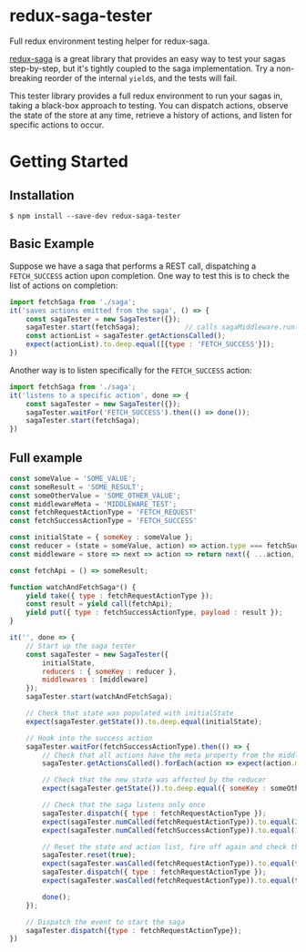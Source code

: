 # redux-saga-tester
Full redux environment testing helper for redux-saga.

[redux-saga](https://github.com/yelouafi/redux-saga/) is a great library that provides an easy way to test your sagas step-by-step, but it's tightly coupled to the saga implementation. Try a non-breaking reorder of the internal `yield`s, and the tests will fail.

This tester library provides a full redux environment to run your sagas in, taking a black-box approach to testing. You can dispatch actions, observe the state of the store at any time, retrieve a history of actions, and listen for specific actions to occur.

# Getting Started

## Installation

```
$ npm install --save-dev redux-saga-tester
```

## Basic Example

Suppose we have a saga that performs a REST call, dispatching a `FETCH_SUCCESS` action upon completion. One way to test this is to check the list of actions on completion:
```js
import fetchSaga from './saga';
it('saves actions emitted from the saga', () => {
    const sagaTester = new SagaTester({});
    sagaTester.start(fetchSaga);           // calls sagaMiddleware.run(fetchSaga)
    const actionList = sagaTester.getActionsCalled();
    expect(actionList).to.deep.equal([{type : 'FETCH_SUCCESS'}]);
})
```

Another way is to listen specifically for the `FETCH_SUCCESS` action:
```js
import fetchSaga from './saga';
it('listens to a specific action', done => {
    const sagaTester = new SagaTester({});
    sagaTester.waitFor('FETCH_SUCCESS').then(() => done());
    sagaTester.start(fetchSaga);
})
```

## Full example
```js
const someValue = 'SOME_VALUE';
const someResult = 'SOME_RESULT';
const someOtherValue = 'SOME_OTHER_VALUE';
const middlewareMeta = 'MIDDLEWARE_TEST';
const fetchRequestActionType = 'FETCH_REQUEST'
const fetchSuccessActionType = 'FETCH_SUCCESS'

const initialState = { someKey : someValue };
const reducer = (state = someValue, action) => action.type === fetchSuccessActionType ? someOtherValue : state;
const middleware = store => next => action => return next({ ...action, meta : middlewareMeta });

const fetchApi = () => someResult;

function watchAndFetchSaga*() {
    yield take({ type : fetchRequestActionType });
    const result = yield call(fetchApi);
    yield put({ type : fetchSuccessActionType, payload : result });
}

it('', done => {
    // Start up the saga tester
    const sagaTester = new SagaTester({
        initialState,
        reducers : { someKey : reducer },
        middlewares : [middleware]
    });
    sagaTester.start(watchAndFetchSaga);

    // Check that state was populated with initialState
    expect(sagaTester.getState()).to.deep.equal(initialState);

    // Hook into the success action
    sagaTester.waitFor(fetchSuccessActionType).then(() => {
        // Check that all actions have the meta property from the middleware
        sagaTester.getActionsCalled().forEach(action => expect(action.meta).to.equal(middlewareMeta));

        // Check that the new state was affected by the reducer
        expect(sagaTester.getState()).to.deep.equal({ someKey : someOtherValue });

        // Check that the saga listens only once
        sagaTester.dispatch({ type : fetchRequestActionType });
        expect(sagaTester.numCalled(fetchRequestActionType)).to.equal(2);
        expect(sagaTester.numCalled(fetchSuccessActionType)).to.equal(1);

        // Reset the state and action list, fire off again and check that it was called
        sagaTester.reset(true);
        expect(sagaTester.wasCalled(fetchRequestActionType)).to.equal(false);
        sagaTester.dispatch({ type : fetchRequestActionType });
        expect(sagaTester.wasCalled(fetchRequestActionType)).to.equal(true);

        done();
    });

    // Dispatch the event to start the saga
    sagaTester.dispatch({type : fetchRequestActionType});
})
```